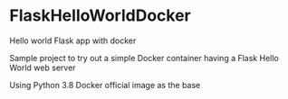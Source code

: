# FlaskHelloWorldDocker
Hello world Flask app with docker

Sample project to try out a simple Docker container having a Flask Hello World web server

Using Python 3.8 Docker official image as the base
